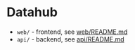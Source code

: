 # Datahub

* `web/` - frontend, see [web/README.md](web/README.md)
* `api/` - backend, see [api/README.md](api/README.md)
